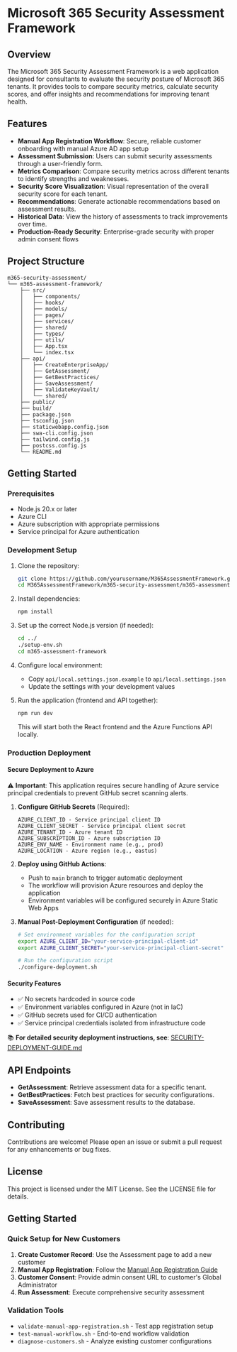 # Microsoft 365 Security Assessment Framework

## Overview

The Microsoft 365 Security Assessment Framework is a web application designed for consultants to evaluate the security posture of Microsoft 365 tenants. It provides tools to compare security metrics, calculate security scores, and offer insights and recommendations for improving tenant health.

## Features

- **Manual App Registration Workflow**: Secure, reliable customer onboarding with manual Azure AD app setup
- **Assessment Submission**: Users can submit security assessments through a user-friendly form.
- **Metrics Comparison**: Compare security metrics across different tenants to identify strengths and weaknesses.
- **Security Score Visualization**: Visual representation of the overall security score for each tenant.
- **Recommendations**: Generate actionable recommendations based on assessment results.
- **Historical Data**: View the history of assessments to track improvements over time.
- **Production-Ready Security**: Enterprise-grade security with proper admin consent flows

## Project Structure

```
m365-security-assessment/
└── m365-assessment-framework/
    ├── src/
    │   ├── components/
    │   ├── hooks/
    │   ├── models/
    │   ├── pages/
    │   ├── services/
    │   ├── shared/
    │   ├── types/
    │   ├── utils/
    │   ├── App.tsx
    │   └── index.tsx
    ├── api/
    │   ├── CreateEnterpriseApp/
    │   ├── GetAssessment/
    │   ├── GetBestPractices/
    │   ├── SaveAssessment/
    │   ├── ValidateKeyVault/
    │   └── shared/
    ├── public/
    ├── build/
    ├── package.json
    ├── tsconfig.json
    ├── staticwebapp.config.json
    ├── swa-cli.config.json
    ├── tailwind.config.js
    ├── postcss.config.js
    └── README.md
```

## Getting Started

### Prerequisites
- Node.js 20.x or later
- Azure CLI
- Azure subscription with appropriate permissions
- Service principal for Azure authentication

### Development Setup

1. Clone the repository:
   ```bash
   git clone https://github.com/yourusername/M365AssessmentFramework.git
   cd M365AssessmentFramework/m365-security-assessment/m365-assessment-framework
   ```

2. Install dependencies:
   ```bash
   npm install
   ```

3. Set up the correct Node.js version (if needed):
   ```bash
   cd ../
   ./setup-env.sh
   cd m365-assessment-framework
   ```

4. Configure local environment:
   - Copy `api/local.settings.json.example` to `api/local.settings.json`
   - Update the settings with your development values

5. Run the application (frontend and API together):
   ```bash
   npm run dev
   ```

   This will start both the React frontend and the Azure Functions API locally.

### Production Deployment

#### Secure Deployment to Azure

⚠️ **Important**: This application requires secure handling of Azure service principal credentials to prevent GitHub secret scanning alerts.

1. **Configure GitHub Secrets** (Required):
   ```
   AZURE_CLIENT_ID - Service principal client ID
   AZURE_CLIENT_SECRET - Service principal client secret
   AZURE_TENANT_ID - Azure tenant ID
   AZURE_SUBSCRIPTION_ID - Azure subscription ID
   AZURE_ENV_NAME - Environment name (e.g., prod)
   AZURE_LOCATION - Azure region (e.g., eastus)
   ```

2. **Deploy using GitHub Actions**:
   - Push to `main` branch to trigger automatic deployment
   - The workflow will provision Azure resources and deploy the application
   - Environment variables will be configured securely in Azure Static Web Apps

3. **Manual Post-Deployment Configuration** (if needed):
   ```bash
   # Set environment variables for the configuration script
   export AZURE_CLIENT_ID="your-service-principal-client-id"
   export AZURE_CLIENT_SECRET="your-service-principal-client-secret"
   
   # Run the configuration script
   ./configure-deployment.sh
   ```

#### Security Features
- ✅ No secrets hardcoded in source code
- ✅ Environment variables configured in Azure (not in IaC)
- ✅ GitHub secrets used for CI/CD authentication
- ✅ Service principal credentials isolated from infrastructure code

📚 **For detailed security deployment instructions, see**: [SECURITY-DEPLOYMENT-GUIDE.md](./SECURITY-DEPLOYMENT-GUIDE.md)

## API Endpoints

- **GetAssessment**: Retrieve assessment data for a specific tenant.
- **GetBestPractices**: Fetch best practices for security configurations.
- **SaveAssessment**: Save assessment results to the database.

## Contributing

Contributions are welcome! Please open an issue or submit a pull request for any enhancements or bug fixes.

## License

This project is licensed under the MIT License. See the LICENSE file for details.

## Getting Started

### Quick Setup for New Customers

1. **Create Customer Record**: Use the Assessment page to add a new customer
2. **Manual App Registration**: Follow the [Manual App Registration Guide](./MANUAL-APP-REGISTRATION-GUIDE.md)
3. **Customer Consent**: Provide admin consent URL to customer's Global Administrator
4. **Run Assessment**: Execute comprehensive security assessment

### Validation Tools

- `validate-manual-app-registration.sh` - Test app registration setup
- `test-manual-workflow.sh` - End-to-end workflow validation
- `diagnose-customers.sh` - Analyze existing customer configurations